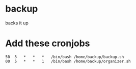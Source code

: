 # backup
backs it up

# Add these cronjobs

~~~~
50	3	*	*	*	/bin/bash /home/backup/backup.sh
00	5	*	*	1	/bin/bash /home/backup/organizer.sh
~~~~
